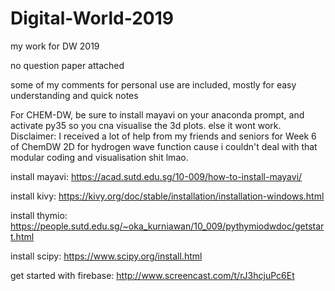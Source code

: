 # Digital-World-2019
my work for DW 2019 

no question paper attached

some of my comments for personal use are included, mostly for easy understanding and quick notes

For CHEM-DW, be sure to install mayavi on your anaconda prompt, and activate py35 so you cna visualise the 3d plots. else it wont work.
Disclaimer: I received a lot of help from my friends and seniors for Week 6 of ChemDW 2D for hydrogen wave function cause i couldn't deal with that modular coding and visualisation shit lmao. 

install mayavi: https://acad.sutd.edu.sg/10-009/how-to-install-mayavi/

install kivy: https://kivy.org/doc/stable/installation/installation-windows.html

install thymio: https://people.sutd.edu.sg/~oka_kurniawan/10_009/pythymiodwdoc/getstart.html

install scipy: https://www.scipy.org/install.html

get started with firebase: http://www.screencast.com/t/rJ3hcjuPc6Et

